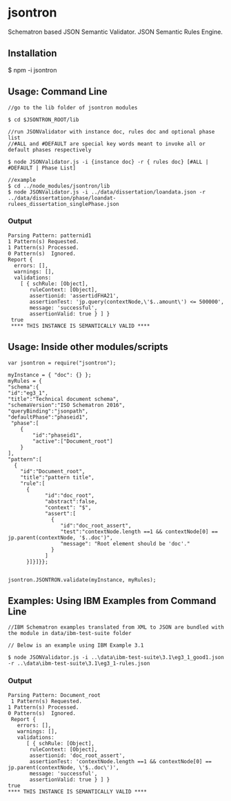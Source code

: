 # jsontron

Schematron based JSON Semantic Validator.
JSON Semantic Rules Engine.

## Installation
$ npm -i jsontron


## Usage: Command Line 


	//go to the lib folder of jsontron modules
	
	$ cd $JSONTRON_ROOT/lib
	 
	//run JSONValidator with instance doc, rules doc and optional phase list
	//#ALL and #DEFAULT are special key words meant to invoke all or default phases respectively
	
	$ node JSONValidator.js -i {instance doc} -r { rules doc} [#ALL | #DEFAULT | Phase List]
	
	//example
	$ cd ../node_modules/jsontron/lib
	$ node JSONValidator.js -i ../data/dissertation/loandata.json -r ../data/dissertation/phase/loandat-rulees_dissertation_singlePhase.json


### Output
    Parsing Pattern: patternid1
    1 Pattern(s) Requested.
    1 Pattern(s) Processed.
    0 Pattern(s)  Ignored.
    Report {
      errors: [],
      warnings: [],
      validations:
        [ { schRule: [Object],
           ruleContext: [Object],
           assertionid: 'assertidFHA21',
           assertionTest: 'jp.query(contextNode,\'$..amount\') <= 500000',
           message: 'successful',
           assertionValid: true } ] }
     true
     **** THIS INSTANCE IS SEMANTICALLY VALID ****




## Usage: Inside other modules/scripts


	
	
	var jsontron = require("jsontron");
	
	myInstance = { "doc": {} };
	myRules = {
	"schema":{
	"id":"eg3_1",
	"title":"Technical document schema",
	"schemaVersion":"ISO Schematron 2016",
	"queryBinding":"jsonpath",
	"defaultPhase":"phaseid1",
	 "phase":[
    	{
    		"id":"phaseid1",
    		"active":["Document_root"]
    	}
    ], 
	"pattern":[
      {
      	"id":"Document_root",
      	"title":"pattern title",
      	"rule":[
          {          
              	"id":"doc_root",
              	"abstract":false,
                "context": "$",
                "assert":[
                  {
                     "id":"doc_root_assert",
                     "test":"contextNode.length ==1 && contextNode[0] == jp.parent(contextNode, '$..doc')",
                     "message": "Root element should be 'doc'."
                  }
                ]              
          }]}]}};
          
          
    jsontron.JSONTRON.validate(myInstance, myRules);
    
    


## Examples: Using IBM Examples from Command Line 


	//IBM Schematron examples translated from XML to JSON are bundled with the module in data/ibm-test-suite folder
	
	// Below is an example using IBM Example 3.1
	
	$ node JSONValidator.js -i ..\data\ibm-test-suite\3.1\eg3_1_good1.json -r ..\data\ibm-test-suite\3.1\eg3_1-rules.json
	
### Output

    Parsing Pattern: Document_root
	 1 Pattern(s) Requested.
    1 Pattern(s) Processed.
    0 Pattern(s)  Ignored.
     Report {
       errors: [],
       warnings: [],
       validations:
          [ { schRule: [Object],
           ruleContext: [Object],
           assertionid: 'doc_root_assert',
           assertionTest: 'contextNode.length ==1 && contextNode[0] == jp.parent(contextNode, \'$..doc\')',
           message: 'successful',
           assertionValid: true } ] }
    true
    **** THIS INSTANCE IS SEMANTICALLY VALID ****
    
	 
